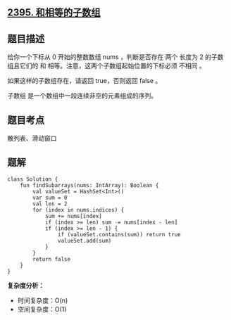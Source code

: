 ## [2395. 和相等的子数组](https://leetcode.cn/problems/find-subarrays-with-equal-sum/description/)

## 题目描述

给你一个下标从 0 开始的整数数组 nums ，判断是否存在 两个 长度为 2 的子数组且它们的 和 相等。注意，这两个子数组起始位置的下标必须 不相同 。

如果这样的子数组存在，请返回 true，否则返回 false 。

子数组 是一个数组中一段连续非空的元素组成的序列。

## 题目考点

散列表、滑动窗口

## 题解
 
```
class Solution {
    fun findSubarrays(nums: IntArray): Boolean {
        val valueSet = HashSet<Int>()
        var sum = 0
        val len = 2
        for (index in nums.indices) {
            sum += nums[index]
            if (index >= len) sum -= nums[index - len]
            if (index >= len - 1) {
                if (valueSet.contains(sum)) return true
                valueSet.add(sum)
            }
        }
        return false
    }
}
```

**复杂度分析：**

- 时间复杂度：O(n)
- 空间复杂度：O(1) 
